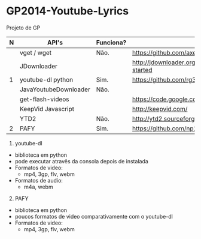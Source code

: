 GP2014-Youtube-Lyrics
=====================

Projeto de GP

| N | API's                 | Funciona? | URL                                                           |
|---|-----------------------|-----------|---------------------------------------------------------------|
|   | vget / wget           | Não.      | https://github.com/axet/vget                                  |
|   | JDownloader           |           | http://jdownloader.org/knowledge/wiki/development/get-started |
| 1 | youtube-dl python     | Sim.      | https://github.com/rg3/youtube-dl/                            |
|   | JavaYoutubeDownloader | Não.      |                                                               |
|   | get-flash-videos      |           | https://code.google.com/p/get-flash-videos/                   |
|   | KeepVid Javascript    |           | http://keepvid.com/                                           |
|   | YTD2                  | Não.      | http://ytd2.sourceforge.net/                                  |
| 2 | PAFY                  | Sim.      | https://github.com/np1/pafy                                   |

1. youtube-dl
  - biblioteca em python
  - pode executar atravês da consola depois de instalada
  - Formatos de video:
    * mp4, 3gp, flv, webm
  - Formatos de audio:
    * m4a, webm

2. PAFY
  - biblioteca em python
  - poucos formatos de video comparativamente com o youtube-dl
  - Formatos de video:
    * mp4, 3gp, flv, webm

